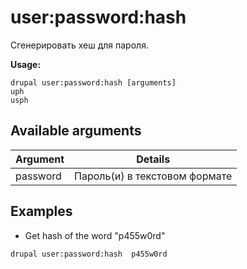 # user:password:hash
Сгенерировать хеш для пароля.

**Usage:**
```
drupal user:password:hash [arguments]
uph
usph
```

## Available arguments
Argument | Details
---------|-------------
password | Пароль(и) в текстовом формате

## Examples
* Get hash of the word "p455w0rd"
```
drupal user:password:hash  p455w0rd
```
